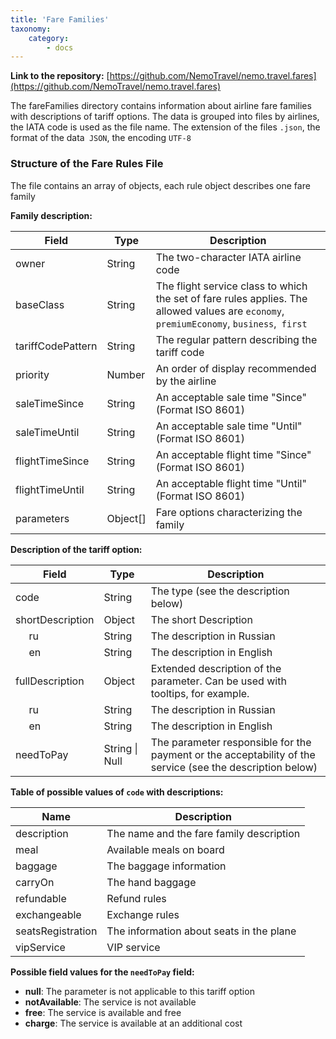 ```yaml
---
title: 'Fare Families'
taxonomy:
    category:
        - docs
---
```


**Link to the repository:** [https://github.com/NemoTravel/nemo.travel.fares](https://github.com/NemoTravel/nemo.travel.fares)
 
The fareFamilies directory contains information about airline fare families with descriptions of tariff options.
The data is grouped into files by airlines, the IATA code is used as the file name.
The extension of the files `.json`, the format of the data` JSON`, the encoding `UTF-8`

### Structure of the Fare Rules File
The file contains an array of objects, each rule object describes one fare family

**Family description:**
 
| Field        | Type           | Description  |
| ------------- |---------------| ------|
| owner          | String        | The two-character IATA airline code |
| baseClass      | String        |  The flight service class to which the set of fare rules applies. The allowed values are `economy`,` premiumEconomy`, `business`,` first`|
| tariffCodePattern  | String      |    The regular pattern describing the tariff code |
| priority  | Number      | An order of display recommended by the airline |
| saleTimeSince  | String      |    An acceptable sale time "Since" (Format ISO 8601) |
| saleTimeUntil  | String      |    An acceptable sale time "Until" (Format ISO 8601) |
| flightTimeSince  | String      |     An acceptable flight time "Since" (Format ISO 8601) |
| flightTimeUntil  | String      |    An acceptable flight time "Until" (Format ISO 8601) |
| parameters| Object[] | Fare options characterizing the family  |

**Description of the tariff option:**

| Field        | Type           | Description  |
| ------------- |---------------| ------|
| code | String | The type (see the description below) |
| shortDescription | Object | The short Description |
| &nbsp;&nbsp;&nbsp;&nbsp; ru | String | The description in Russian |
| &nbsp;&nbsp;&nbsp;&nbsp; en | String | The description in English |
| fullDescription  | Object | Extended description of the parameter. Can be used with tooltips, for example. |
| &nbsp;&nbsp;&nbsp;&nbsp; ru | String | The description in Russian |
| &nbsp;&nbsp;&nbsp;&nbsp; en | String | The description in English |
| needToPay | String \| Null | The parameter responsible for the payment or the acceptability of the service (see the description below)  |

**Table of possible values of `code` with descriptions:**

| Name  | Description |
| ------------- |-------|
| description | The name and the fare family description |
| meal | Available meals on board |
| baggage | The baggage information |
| carryOn | The hand baggage |
| refundable | Refund rules |
| exchangeable | Exchange rules |
| seatsRegistration | The information about seats in the plane |
| vipService |  VIP service |

**Possible field values for the `needToPay` field:**

* **null**: The parameter is not applicable to this tariff option
* **notAvailable**: The service is not available
* **free**: The service is available and free 
* **charge**: The service is available at an additional cost

